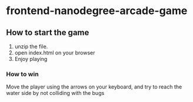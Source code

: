 frontend-nanodegree-arcade-game
===============================
## How to start the game 
1. unzip the file.
2. open index.html on your browser
3. Enjoy playing

### How to win
Move the player using the arrows on your keyboard, and try to reach the water side by not colliding with the bugs